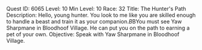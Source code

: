 Quest ID: 6065
Level: 10
Min Level: 10
Race: 32
Title: The Hunter's Path
Description: Hello, young hunter. You look to me like you are skilled enough to handle a beast and train it as your companion.$B$BYou must see Yaw Sharpmane in Bloodhoof Village. He can put you on the path to earning a pet of your own.
Objective: Speak with Yaw Sharpmane in Bloodhoof Village.
